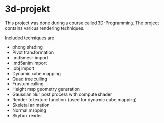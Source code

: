 # 3d-projekt

This project was done during a course called 3D-Programming. 
The project contains various rendering techniques.


Included techniques are

  - phong shading
  - Pivot transformation
  - .md5mesh import
  - .md5anim import
  - .obj import
  - Dynamic cube mapping
  - Quad tree culling
  - Frustum culling
  - Height map geometry generation
  - Gaussian blur post process with compute shader
  - Render to texture function, (used for dynamic cube mapping)
  - Skeletal animation
  - Normal mapping
  - Skybox render 
  
  
